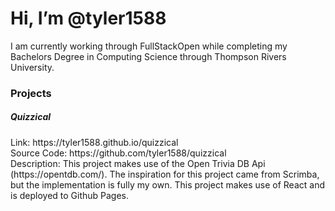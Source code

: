 <h1>Hi, I’m @tyler1588</h1>

I am currently working through FullStackOpen while completing my Bachelors Degree in Computing Science through Thompson Rivers University.

<h3>Projects</h3>
<h5>Quizzical</h5>
Link: https://tyler1588.github.io/quizzical
</br>
Source Code: https://github.com/tyler1588/quizzical
</br>
Description: This project makes use of the Open Trivia DB Api (https://opentdb.com/). The inspiration for this project came from Scrimba, but the implementation is fully my own. This project makes use of React and is deployed to Github Pages.

<!---
tyler1588/tyler1588 is a ✨ special ✨ repository because its `README.md` (this file) appears on your GitHub profile.
You can click the Preview link to take a look at your changes.
--->
